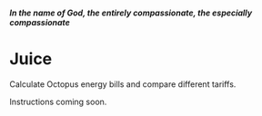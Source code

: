 ##### In the name of God, the entirely compassionate, the especially compassionate

# Juice

Calculate Octopus energy bills and compare different tariffs.

Instructions coming soon.

